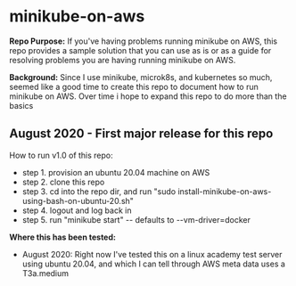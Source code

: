 # minikube-on-aws

**Repo Purpose:**  If you've having problems running minikube on AWS, this repo provides a sample solution that you can use as is or as a guide for resolving problems you are having running minikube on AWS. 

**Background:**  Since I use minikube, microk8s, and kubernetes so much, seemed like a good time to create this repo to document how to run minikube on AWS. Over time i hope to expand this repo to do more than the basics

## August 2020 - First major release for this repo 

How to run v1.0 of this repo:
- step 1. provision an ubuntu 20.04 machine on AWS 
- step 2. clone this repo
- step 3. cd into the repo dir, and run "sudo install-minikube-on-aws-using-bash-on-ubuntu-20.sh"
- step 4. logout and log back in
- step 5. run "minikube start" -- defaults to --vm-driver=docker

**Where this has been tested:**  
- August 2020: Right now I've tested this on a linux academy test server using ubuntu 20.04, and which I can tell through AWS meta data uses a T3a.medium 
